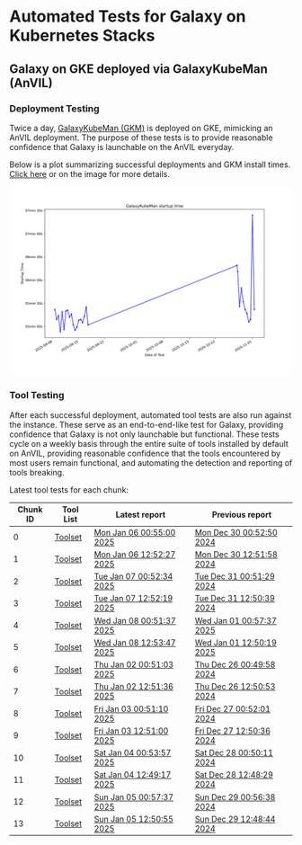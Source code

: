 # Automated Tests for Galaxy on Kubernetes Stacks
## Galaxy on GKE deployed via GalaxyKubeMan (AnVIL)
### Deployment Testing
Twice a day, [GalaxyKubeMan (GKM)](https://github.com/galaxyproject/galaxykubeman-helm) is deployed on GKE, mimicking an AnVIL deployment. The purpose of these tests is to provide reasonable confidence that Galaxy is launchable on the AnVIL everyday.

Below is a plot summarizing successful deployments and GKM install times.
<a href="https://htmlpreview.github.io/?https://github.com/anvilproject/galaxy-tests/blob/main/reports/anvil-production/deployments.html">Click here</a> or on the image for more details.

<a href="https://htmlpreview.github.io/?https://github.com/anvilproject/galaxy-tests/blob/main/reports/anvil-production/deployments.html"><img src="https://github.com/anvilproject/galaxy-tests/blob/main/reports/anvil-production/deployments.svg" /></a>

### Tool Testing
After each successful deployment, automated tool tests are also run against the instance. These serve as an end-to-end-like test for Galaxy, providing confidence that Galaxy is not only launchable but functional. These tests cycle on a weekly basis through the entire suite of tools installed by default on AnVIL, providing reasonable confidence that the tools encountered by most users remain functional, and automating the detection and reporting of tools breaking.

Latest tool tests for each chunk:

<table id="anviltools"><thead><tr><th>Chunk ID</th><th>Tool List</th><th>Latest report</th><th>Previous report</th></tr></thead><tbody><tr><td>0</td><td><a href="https://github.com/anvilproject/galaxy-tests/blob/main/reports/anvil-production/tool-tests/prod-25-01-06-00-38-1/tools.yml">Toolset</a></td><td><a href="https://htmlpreview.github.io/?https://github.com/anvilproject/galaxy-tests/blob/main/reports/anvil-production/tool-tests/prod-25-01-06-00-38-1/results.html">Mon Jan 06 00:55:00 2025</a></td><td><a href="https://htmlpreview.github.io/?https://github.com/anvilproject/galaxy-tests/blob/main/reports/anvil-production/tool-tests/prod-24-12-30-00-37-1/results.html">Mon Dec 30 00:52:50 2024</a></td></tr><tr><td>1</td><td><a href="https://github.com/anvilproject/galaxy-tests/blob/main/reports/anvil-production/tool-tests/prod-25-01-06-12-36-1/tools.yml">Toolset</a></td><td><a href="https://htmlpreview.github.io/?https://github.com/anvilproject/galaxy-tests/blob/main/reports/anvil-production/tool-tests/prod-25-01-06-12-36-1/results.html">Mon Jan 06 12:52:27 2025</a></td><td><a href="https://htmlpreview.github.io/?https://github.com/anvilproject/galaxy-tests/blob/main/reports/anvil-production/tool-tests/prod-24-12-30-12-35-1/results.html">Mon Dec 30 12:51:58 2024</a></td></tr><tr><td>2</td><td><a href="https://github.com/anvilproject/galaxy-tests/blob/main/reports/anvil-production/tool-tests/prod-25-01-07-00-36-1/tools.yml">Toolset</a></td><td><a href="https://htmlpreview.github.io/?https://github.com/anvilproject/galaxy-tests/blob/main/reports/anvil-production/tool-tests/prod-25-01-07-00-36-1/results.html">Tue Jan 07 00:52:34 2025</a></td><td><a href="https://htmlpreview.github.io/?https://github.com/anvilproject/galaxy-tests/blob/main/reports/anvil-production/tool-tests/prod-24-12-31-00-35-1/results.html">Tue Dec 31 00:51:29 2024</a></td></tr><tr><td>3</td><td><a href="https://github.com/anvilproject/galaxy-tests/blob/main/reports/anvil-production/tool-tests/prod-25-01-07-12-36-1/tools.yml">Toolset</a></td><td><a href="https://htmlpreview.github.io/?https://github.com/anvilproject/galaxy-tests/blob/main/reports/anvil-production/tool-tests/prod-25-01-07-12-36-1/results.html">Tue Jan 07 12:52:19 2025</a></td><td><a href="https://htmlpreview.github.io/?https://github.com/anvilproject/galaxy-tests/blob/main/reports/anvil-production/tool-tests/prod-24-12-31-12-34-1/results.html">Tue Dec 31 12:50:39 2024</a></td></tr><tr><td>4</td><td><a href="https://github.com/anvilproject/galaxy-tests/blob/main/reports/anvil-production/tool-tests/prod-25-01-08-00-36-1/tools.yml">Toolset</a></td><td><a href="https://htmlpreview.github.io/?https://github.com/anvilproject/galaxy-tests/blob/main/reports/anvil-production/tool-tests/prod-25-01-08-00-36-1/results.html">Wed Jan 08 00:51:37 2025</a></td><td><a href="https://htmlpreview.github.io/?https://github.com/anvilproject/galaxy-tests/blob/main/reports/anvil-production/tool-tests/prod-25-01-01-00-39-1/results.html">Wed Jan 01 00:57:37 2025</a></td></tr><tr><td>5</td><td><a href="https://github.com/anvilproject/galaxy-tests/blob/main/reports/anvil-production/tool-tests/prod-25-01-08-12-36-1/tools.yml">Toolset</a></td><td><a href="https://htmlpreview.github.io/?https://github.com/anvilproject/galaxy-tests/blob/main/reports/anvil-production/tool-tests/prod-25-01-08-12-36-1/results.html">Wed Jan 08 12:53:47 2025</a></td><td><a href="https://htmlpreview.github.io/?https://github.com/anvilproject/galaxy-tests/blob/main/reports/anvil-production/tool-tests/prod-25-01-01-12-34-1/results.html">Wed Jan 01 12:50:19 2025</a></td></tr><tr><td>6</td><td><a href="https://github.com/anvilproject/galaxy-tests/blob/main/reports/anvil-production/tool-tests/prod-25-01-02-00-35-1/tools.yml">Toolset</a></td><td><a href="https://htmlpreview.github.io/?https://github.com/anvilproject/galaxy-tests/blob/main/reports/anvil-production/tool-tests/prod-25-01-02-00-35-1/results.html">Thu Jan 02 00:51:03 2025</a></td><td><a href="https://htmlpreview.github.io/?https://github.com/anvilproject/galaxy-tests/blob/main/reports/anvil-production/tool-tests/prod-24-12-26-00-35-1/results.html">Thu Dec 26 00:49:58 2024</a></td></tr><tr><td>7</td><td><a href="https://github.com/anvilproject/galaxy-tests/blob/main/reports/anvil-production/tool-tests/prod-25-01-02-12-35-1/tools.yml">Toolset</a></td><td><a href="https://htmlpreview.github.io/?https://github.com/anvilproject/galaxy-tests/blob/main/reports/anvil-production/tool-tests/prod-25-01-02-12-35-1/results.html">Thu Jan 02 12:51:36 2025</a></td><td><a href="https://htmlpreview.github.io/?https://github.com/anvilproject/galaxy-tests/blob/main/reports/anvil-production/tool-tests/prod-24-12-26-12-35-1/results.html">Thu Dec 26 12:50:53 2024</a></td></tr><tr><td>8</td><td><a href="https://github.com/anvilproject/galaxy-tests/blob/main/reports/anvil-production/tool-tests/prod-25-01-03-00-35-1/tools.yml">Toolset</a></td><td><a href="https://htmlpreview.github.io/?https://github.com/anvilproject/galaxy-tests/blob/main/reports/anvil-production/tool-tests/prod-25-01-03-00-35-1/results.html">Fri Jan 03 00:51:10 2025</a></td><td><a href="https://htmlpreview.github.io/?https://github.com/anvilproject/galaxy-tests/blob/main/reports/anvil-production/tool-tests/prod-24-12-27-00-35-1/results.html">Fri Dec 27 00:52:01 2024</a></td></tr><tr><td>9</td><td><a href="https://github.com/anvilproject/galaxy-tests/blob/main/reports/anvil-production/tool-tests/prod-25-01-03-12-35-1/tools.yml">Toolset</a></td><td><a href="https://htmlpreview.github.io/?https://github.com/anvilproject/galaxy-tests/blob/main/reports/anvil-production/tool-tests/prod-25-01-03-12-35-1/results.html">Fri Jan 03 12:51:00 2025</a></td><td><a href="https://htmlpreview.github.io/?https://github.com/anvilproject/galaxy-tests/blob/main/reports/anvil-production/tool-tests/prod-24-12-27-12-34-1/results.html">Fri Dec 27 12:50:36 2024</a></td></tr><tr><td>10</td><td><a href="https://github.com/anvilproject/galaxy-tests/blob/main/reports/anvil-production/tool-tests/prod-25-01-04-00-34-1/tools.yml">Toolset</a></td><td><a href="https://htmlpreview.github.io/?https://github.com/anvilproject/galaxy-tests/blob/main/reports/anvil-production/tool-tests/prod-25-01-04-00-34-1/results.html">Sat Jan 04 00:53:57 2025</a></td><td><a href="https://htmlpreview.github.io/?https://github.com/anvilproject/galaxy-tests/blob/main/reports/anvil-production/tool-tests/prod-24-12-28-00-34-1/results.html">Sat Dec 28 00:50:11 2024</a></td></tr><tr><td>11</td><td><a href="https://github.com/anvilproject/galaxy-tests/blob/main/reports/anvil-production/tool-tests/prod-25-01-04-12-33-1/tools.yml">Toolset</a></td><td><a href="https://htmlpreview.github.io/?https://github.com/anvilproject/galaxy-tests/blob/main/reports/anvil-production/tool-tests/prod-25-01-04-12-33-1/results.html">Sat Jan 04 12:49:17 2025</a></td><td><a href="https://htmlpreview.github.io/?https://github.com/anvilproject/galaxy-tests/blob/main/reports/anvil-production/tool-tests/prod-24-12-28-12-32-1/results.html">Sat Dec 28 12:48:29 2024</a></td></tr><tr><td>12</td><td><a href="https://github.com/anvilproject/galaxy-tests/blob/main/reports/anvil-production/tool-tests/prod-25-01-05-00-39-1/tools.yml">Toolset</a></td><td><a href="https://htmlpreview.github.io/?https://github.com/anvilproject/galaxy-tests/blob/main/reports/anvil-production/tool-tests/prod-25-01-05-00-39-1/results.html">Sun Jan 05 00:57:37 2025</a></td><td><a href="https://htmlpreview.github.io/?https://github.com/anvilproject/galaxy-tests/blob/main/reports/anvil-production/tool-tests/prod-24-12-29-00-39-1/results.html">Sun Dec 29 00:56:38 2024</a></td></tr><tr><td>13</td><td><a href="https://github.com/anvilproject/galaxy-tests/blob/main/reports/anvil-production/tool-tests/prod-25-01-05-12-33-1/tools.yml">Toolset</a></td><td><a href="https://htmlpreview.github.io/?https://github.com/anvilproject/galaxy-tests/blob/main/reports/anvil-production/tool-tests/prod-25-01-05-12-33-1/results.html">Sun Jan 05 12:50:55 2025</a></td><td><a href="https://htmlpreview.github.io/?https://github.com/anvilproject/galaxy-tests/blob/main/reports/anvil-production/tool-tests/prod-24-12-29-12-32-1/results.html">Sun Dec 29 12:48:44 2024</a></td></tr></tbody></table>
